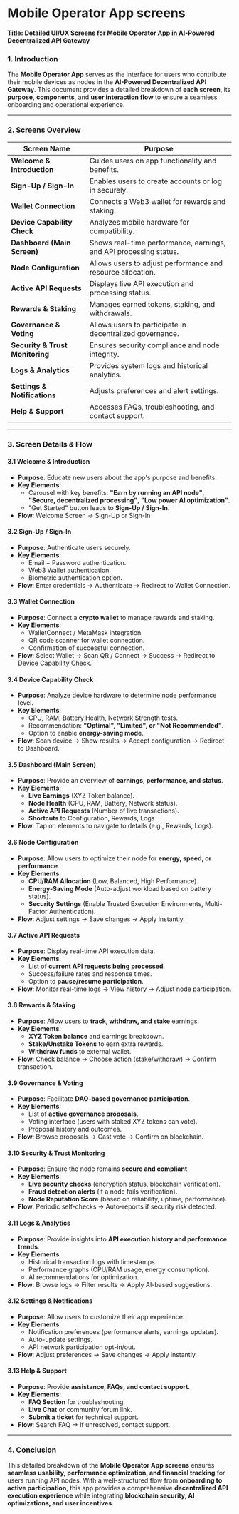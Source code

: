 # Mobile Operator App screens

**Title: Detailed UI/UX Screens for Mobile Operator App in AI-Powered Decentralized API Gateway**

### **1. Introduction**

The **Mobile Operator App** serves as the interface for users who contribute their mobile devices as nodes in the **AI-Powered Decentralized API Gateway**. This document provides a detailed breakdown of **each screen**, its **purpose**, **components**, and **user interaction flow** to ensure a seamless onboarding and operational experience.

***

### **2. Screens Overview**

| **Screen Name**                 | **Purpose**                                                       |
| ------------------------------- | ----------------------------------------------------------------- |
| **Welcome & Introduction**      | Guides users on app functionality and benefits.                   |
| **Sign-Up / Sign-In**           | Enables users to create accounts or log in securely.              |
| **Wallet Connection**           | Connects a Web3 wallet for rewards and staking.                   |
| **Device Capability Check**     | Analyzes mobile hardware for compatibility.                       |
| **Dashboard (Main Screen)**     | Shows real-time performance, earnings, and API processing status. |
| **Node Configuration**          | Allows users to adjust performance and resource allocation.       |
| **Active API Requests**         | Displays live API execution and processing status.                |
| **Rewards & Staking**           | Manages earned tokens, staking, and withdrawals.                  |
| **Governance & Voting**         | Allows users to participate in decentralized governance.          |
| **Security & Trust Monitoring** | Ensures security compliance and node integrity.                   |
| **Logs & Analytics**            | Provides system logs and historical analytics.                    |
| **Settings & Notifications**    | Adjusts preferences and alert settings.                           |
| **Help & Support**              | Accesses FAQs, troubleshooting, and contact support.              |

***

### **3. Screen Details & Flow**

#### **3.1 Welcome & Introduction**

* **Purpose**: Educate new users about the app's purpose and benefits.
* **Key Elements**:
  * Carousel with key benefits: **"Earn by running an API node"**, **"Secure, decentralized processing"**, **"Low power AI optimization"**.
  * "Get Started" button leads to **Sign-Up / Sign-In**.
* **Flow**: Welcome Screen → Sign-Up or Sign-In

#### **3.2 Sign-Up / Sign-In**

* **Purpose**: Authenticate users securely.
* **Key Elements**:
  * Email + Password authentication.
  * Web3 Wallet authentication.
  * Biometric authentication option.
* **Flow**: Enter credentials → Authenticate → Redirect to Wallet Connection.

#### **3.3 Wallet Connection**

* **Purpose**: Connect a **crypto wallet** to manage rewards and staking.
* **Key Elements**:
  * WalletConnect / MetaMask integration.
  * QR code scanner for wallet connection.
  * Confirmation of successful connection.
* **Flow**: Select Wallet → Scan QR / Connect → Success → Redirect to Device Capability Check.

#### **3.4 Device Capability Check**

* **Purpose**: Analyze device hardware to determine node performance level.
* **Key Elements**:
  * CPU, RAM, Battery Health, Network Strength tests.
  * Recommendation: **"Optimal", "Limited", or "Not Recommended"**.
  * Option to enable **energy-saving mode**.
* **Flow**: Scan device → Show results → Accept configuration → Redirect to Dashboard.

#### **3.5 Dashboard (Main Screen)**

* **Purpose**: Provide an overview of **earnings, performance, and status**.
* **Key Elements**:
  * **Live Earnings** (XYZ Token balance).
  * **Node Health** (CPU, RAM, Battery, Network status).
  * **Active API Requests** (Number of live transactions).
  * **Shortcuts** to Configuration, Rewards, Logs.
* **Flow**: Tap on elements to navigate to details (e.g., Rewards, Logs).

#### **3.6 Node Configuration**

* **Purpose**: Allow users to optimize their node for **energy, speed, or performance**.
* **Key Elements**:
  * **CPU/RAM Allocation** (Low, Balanced, High Performance).
  * **Energy-Saving Mode** (Auto-adjust workload based on battery status).
  * **Security Settings** (Enable Trusted Execution Environments, Multi-Factor Authentication).
* **Flow**: Adjust settings → Save changes → Apply instantly.

#### **3.7 Active API Requests**

* **Purpose**: Display real-time API execution data.
* **Key Elements**:
  * List of **current API requests being processed**.
  * Success/failure rates and response times.
  * Option to **pause/resume participation**.
* **Flow**: Monitor real-time logs → View history → Adjust node participation.

#### **3.8 Rewards & Staking**

* **Purpose**: Allow users to **track, withdraw, and stake** earnings.
* **Key Elements**:
  * **XYZ Token balance** and earnings breakdown.
  * **Stake/Unstake Tokens** to earn extra rewards.
  * **Withdraw funds** to external wallet.
* **Flow**: Check balance → Choose action (stake/withdraw) → Confirm transaction.

#### **3.9 Governance & Voting**

* **Purpose**: Facilitate **DAO-based governance participation**.
* **Key Elements**:
  * List of **active governance proposals**.
  * Voting interface (users with staked XYZ tokens can vote).
  * Proposal history and outcomes.
* **Flow**: Browse proposals → Cast vote → Confirm on blockchain.

#### **3.10 Security & Trust Monitoring**

* **Purpose**: Ensure the node remains **secure and compliant**.
* **Key Elements**:
  * **Live security checks** (encryption status, blockchain verification).
  * **Fraud detection alerts** (if a node fails verification).
  * **Node Reputation Score** (based on reliability, uptime, performance).
* **Flow**: Periodic self-checks → Auto-reports if security risk detected.

#### **3.11 Logs & Analytics**

* **Purpose**: Provide insights into **API execution history and performance trends**.
* **Key Elements**:
  * Historical transaction logs with timestamps.
  * Performance graphs (CPU/RAM usage, energy consumption).
  * AI recommendations for optimization.
* **Flow**: Browse logs → Filter results → Apply AI-based suggestions.

#### **3.12 Settings & Notifications**

* **Purpose**: Allow users to customize their app experience.
* **Key Elements**:
  * Notification preferences (performance alerts, earnings updates).
  * Auto-update settings.
  * API network participation opt-in/out.
* **Flow**: Adjust preferences → Save changes → Apply instantly.

#### **3.13 Help & Support**

* **Purpose**: Provide **assistance, FAQs, and contact support**.
* **Key Elements**:
  * **FAQ Section** for troubleshooting.
  * **Live Chat** or community forum link.
  * **Submit a ticket** for technical support.
* **Flow**: Search FAQ → If unresolved, contact support.

***

### **4. Conclusion**

This detailed breakdown of the **Mobile Operator App screens** ensures **seamless usability, performance optimization, and financial tracking** for users running API nodes. With a well-structured flow from **onboarding to active participation**, this app provides a comprehensive **decentralized API execution experience** while integrating **blockchain security, AI optimizations, and user incentives**.
